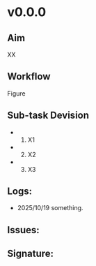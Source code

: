 # v0.0.0

## Aim
XX

## Workflow
Figure

## Sub-task Devision
- 1. X1
- 2. X2
- 3. X3

## Logs:
- 2025/10/19
something.
## Issues:

## Signature:

